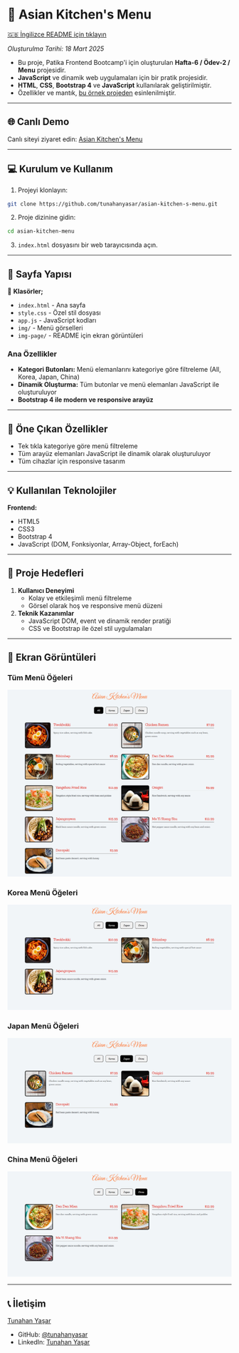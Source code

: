 # :closed_book: Asian Kitchen's Menu

[🇬🇧 İngilizce README için tıklayın](./README.md)

*Oluşturulma Tarihi: 18 Mart 2025*

* Bu proje, Patika Frontend Bootcamp'i için oluşturulan **Hafta-6 / Ödev-2 / Menu** projesidir.
* **JavaScript** ve dinamik web uygulamaları için bir pratik projesidir.
* **HTML**, **CSS**, **Bootstrap 4** ve **JavaScript** kullanılarak geliştirilmiştir.
* Özellikler ve mantık, [bu örnek projeden](https://ayerdelen.github.io/AsianKitchen/) esinlenilmiştir.

---

## 🌐 Canlı Demo

Canlı siteyi ziyaret edin: [Asian Kitchen's Menu](https://asian-kitchen-s-menu.vercel.app/)

---

## :computer: Kurulum ve Kullanım

1. Projeyi klonlayın:
```bash
git clone https://github.com/tunahanyasar/asian-kitchen-s-menu.git
```
2. Proje dizinine gidin:
```bash
cd asian-kitchen-menu
```
3. `index.html` dosyasını bir web tarayıcısında açın.

---

## 📜 Sayfa Yapısı

:open_file_folder: **Klasörler;**
* `index.html` - Ana sayfa
* `style.css` - Özel stil dosyası
* `app.js` - JavaScript kodları
* `img/` - Menü görselleri
* `img-page/` - README için ekran görüntüleri

### Ana Özellikler
- **Kategori Butonları:** Menü elemanlarını kategoriye göre filtreleme (All, Korea, Japan, China)
- **Dinamik Oluşturma:** Tüm butonlar ve menü elemanları JavaScript ile oluşturuluyor
- **Bootstrap 4 ile modern ve responsive arayüz**

---

## :star2: Öne Çıkan Özellikler

- Tek tıkla kategoriye göre menü filtreleme
- Tüm arayüz elemanları JavaScript ile dinamik olarak oluşturuluyor
- Tüm cihazlar için responsive tasarım

---

## 💡 Kullanılan Teknolojiler

**Frontend:**
* HTML5
* CSS3
* Bootstrap 4
* JavaScript (DOM, Fonksiyonlar, Array-Object, forEach)

---

## 🎯 Proje Hedefleri

1. **Kullanıcı Deneyimi**
   - Kolay ve etkileşimli menü filtreleme
   - Görsel olarak hoş ve responsive menü düzeni
2. **Teknik Kazanımlar**
   - JavaScript DOM, event ve dinamik render pratiği
   - CSS ve Bootstrap ile özel stil uygulamaları

---

## 📸 Ekran Görüntüleri

### Tüm Menü Öğeleri
![All](./img-page/all.png)

### Korea Menü Öğeleri
![Korea](./img-page/korea.png)

### Japan Menü Öğeleri
![Japan](./img-page/japan.png)

### China Menü Öğeleri
![China](./img-page/china.png)

---

## 📞 İletişim

[Tunahan Yaşar](https://github.com/tunahanyasar)

* GitHub: [@tunahanyasar](https://github.com/tunahanyasar)
* LinkedIn: [Tunahan Yaşar](https://www.linkedin.com/in/tunahan-yasar/) 